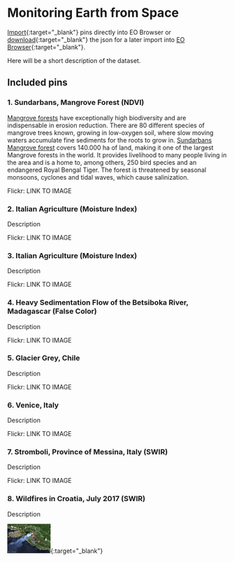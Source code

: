 # Monitoring Earth from Space

[Import](https://apps.sentinel-hub.com/eo-browser/?sharedPinsListId=13e23d70-89f8-43fa-9338-95024bb401ec){:target="_blank"} pins directly into EO Browser or [download](Monitoring_Earth_from_Space.json){:target="_blank"} the json for a later import into [EO Browser](https://apps.sentinel-hub.com/eo-browser/?zoom=10&lat=41.9&lng=12.5&themeId=DEFAULT-THEME){:target="_blank"}.

Here will be a short description of the dataset.

## Included pins 

### 1. Sundarbans, Mangrove Forest (NDVI)
 
[Mangrove forests](https://oceanservice.noaa.gov/facts/mangroves.html) have exceptionally high biodiversity and are indispensable in erosion reduction. There are 80 different species of mangrove trees known, growing in low-oxygen soil, where slow moving waters accumulate fine sediments for the roots to grow in. [Sundarbans Mangrove forest](https://whc.unesco.org/en/list/798/) covers 140.000 ha of land, making it one of the largest Mangrove forests in the world. It provides livelihood to many people living in the area and is a home to, among others, 250 bird species and an endangered Royal Bengal Tiger. The forest is threatened by seasonal monsoons, cyclones and tidal waves, which cause salinization. 

Flickr: LINK TO IMAGE

### 2. Italian Agriculture (Moisture Index)

Description

Flickr: LINK TO IMAGE

### 3. Italian Agriculture (Moisture Index)

Description

Flickr: LINK TO IMAGE

### 4. Heavy Sedimentation Flow of the Betsiboka River, Madagascar (False Color)

Description

Flickr: LINK TO IMAGE
 
### 5. Glacier Grey, Chile

Description

Flickr: LINK TO IMAGE
 
### 6. Venice, Italy

Description
 
Flickr: LINK TO IMAGE

### 7. Stromboli, Province of Messina, Italy (SWIR)

Description

Flickr: LINK TO IMAGE

### 8. Wildfires in Croatia, July 2017 (SWIR)

Description

[![Wildfires in Croatia, July 2017](fig/Monitoring_Earth_from_Space_thumbnail.jpg)](https://www.flickr.com/photos/sentinelhub/49657779548/){:target="_blank"}
